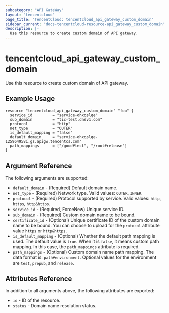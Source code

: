 ```yaml
---
subcategory: "API GateWay"
layout: "tencentcloud"
page_title: "TencentCloud: tencentcloud_api_gateway_custom_domain"
sidebar_current: "docs-tencentcloud-resource-api_gateway_custom_domain"
description: |-
  Use this resource to create custom domain of API gateway.
---
```


# tencentcloud_api_gateway_custom_domain

Use this resource to create custom domain of API gateway.

## Example Usage

```hcl
resource "tencentcloud_api_gateway_custom_domain" "foo" {
  service_id         = "service-ohxqslqe"
  sub_domain         = "tic-test.dnsv1.com"
  protocol           = "http"
  net_type           = "OUTER"
  is_default_mapping = "false"
  default_domain     = "service-ohxqslqe-1259649581.gz.apigw.tencentcs.com"
  path_mappings      = ["/good#test", "/root#release"]
}
```

## Argument Reference

The following arguments are supported:

* `default_domain` - (Required) Default domain name.
* `net_type` - (Required) Network type. Valid values: `OUTER`, `INNER`.
* `protocol` - (Required) Protocol supported by service. Valid values: `http`, `https`, `http&https`.
* `service_id` - (Required, ForceNew) Unique service ID.
* `sub_domain` - (Required) Custom domain name to be bound.
* `certificate_id` - (Optional) Unique certificate ID of the custom domain name to be bound. You can choose to upload for the `protocol` attribute value `https` or `http&https`.
* `is_default_mapping` - (Optional) Whether the default path mapping is used. The default value is `true`. When it is `false`, it means custom path mapping. In this case, the `path_mappings` attribute is required.
* `path_mappings` - (Optional) Custom domain name path mapping. The data format is: `path#environment`. Optional values for the environment are `test`, `prepub`, and `release`.

## Attributes Reference

In addition to all arguments above, the following attributes are exported:

* `id` - ID of the resource.
* `status` - Domain name resolution status.


